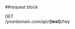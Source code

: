 ##request block

<div class="http-block">
    <div class="type">
        GET
    </div>
    <div class="request">
        /yourdomain.com/api/<b>{test}</b>/hey
    </div>
</div>